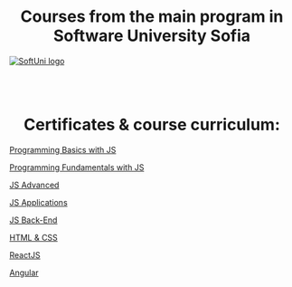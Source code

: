<h1 align="center"> Courses from the main program in Software University Sofia </h2>

<a href="https://softuni.bg/trainings/courses" rel="Courses"> ![SoftUni logo][logo] </a>

[logo]: http://innovationstarterbox.bg/wp-content/uploads/2016/05/Softuni_logo_trasparent.png "Logo Title Text 2"

<br/>
<br/>

<h1 align="center"> Certificates & course curriculum: </h2>

[Programming Basics with JS](https://softuni.bg/certificates/details/84153/023b0744)

[Programming Fundamentals with JS](https://softuni.bg/certificates/details/96760/ade28d48)

[JS Advanced](https://softuni.bg/certificates/details/98260/3c4d4176)

[JS Applications](https://softuni.bg/certificates/details/105543/ab39a1ce)

[JS Back-End](https://softuni.bg/certificates/details/113221/cc5354dd)

[HTML & CSS](https://softuni.bg/certificates/details/117737/11403542)

[ReactJS](https://softuni.bg/certificates/details/122686/07b414d3)

[Angular](https://softuni.bg/certificates/details/133096/2538f517)



